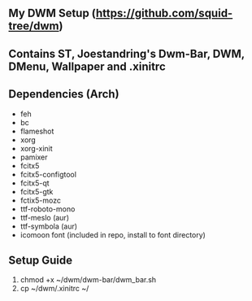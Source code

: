 ## My DWM Setup (https://github.com/squid-tree/dwm)

## Contains ST, Joestandring's Dwm-Bar, DWM, DMenu, Wallpaper and .xinitrc

## Dependencies (Arch)
* feh
* bc
* flameshot
* xorg
* xorg-xinit
* pamixer
* fcitx5
* fcitx5-configtool
* fcitx5-qt
* fcitx5-gtk
* fctix5-mozc
* ttf-roboto-mono
* ttf-meslo (aur)
* ttf-symbola (aur)
* icomoon font (included in repo, install to font directory) 

## Setup Guide
1. chmod +x ~/dwm/dwm-bar/dwm\_bar.sh
2. cp ~/dwm/.xinitrc ~/
